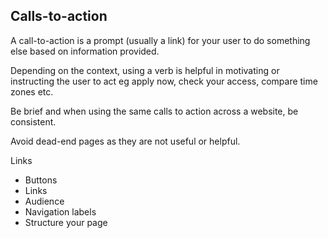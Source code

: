 ## Calls-to-action

A call-to-action is a prompt (usually a link) for your user to do something else based on information provided. 

Depending on the context, using a verb is helpful in motivating or instructing the user to act eg apply now, check your access, compare time zones etc.

Be brief and when using the same calls to action across a website, be consistent.

Avoid dead-end pages as they are not useful or helpful.

Links

- Buttons
- Links
- Audience
- Navigation labels
- Structure your page
